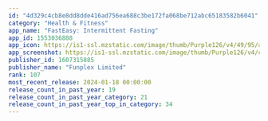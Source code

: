 ```yaml
---
id: "4d329c4cb8e8dd8dde416ad756ea688c3be172fa068be712abc65183582b6041"
category: "Health & Fitness"
app_name: "FastEasy: Intermittent Fasting"
app_id: 1553036888
app_icon: https://is1-ssl.mzstatic.com/image/thumb/Purple126/v4/49/95/a7/4995a78e-232c-8114-2fd8-c815754b2191/Icon_16_8-0-0-1x_U007emarketing-0-10-0-85-220.png/1024x1024bb.png
app_screenshot: https://is1-ssl.mzstatic.com/image/thumb/Purple126/v4/cb/9e/f2/cb9ef2a4-aeff-3921-ebbc-9d2cbe62e025/42cb9722-32f7-4828-a3ae-de5e9e79ab33_01.2_6.5.jpg/1242x2688bb.png
publisher_id: 1607315885
publisher_name: "Funplex Limited"
rank: 107
most_recent_release: 2024-01-18 00:00:00
release_count_in_past_year: 19
release_count_in_past_year_category: 21
release_count_in_past_year_top_in_category: 34
---
```

